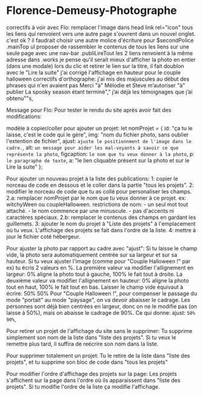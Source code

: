 # Florence-Demeusy-Photographe
correctifs à voir avec Flo:
   remplacer l'image dans head link rel="icon"
   tous les liens qui renvoient vers une autre page s'ouvrent dans un nouvel onglet. c'est ok ?
   il faudrait choisir une autre molice d'écriture pour $secondPolice
   .mainTop ul
      proposer de rassembler le contenus de tous les liens sur une seule page avec une nav-bar
   .publiLireTout
      les 2 liens renvoient à la même adresse
   dans .works
      je pense qu'il serait mieux d'afficher la photo en entier (dans une modale) lors du clic
      et retirer le lien sur la titre, il fait doublon avec le "Lire la suite"
      j'ai corrigé l'affichage en hauteur pour le couple halloween
      correctifs d'orthographe:
         j'ai mis des majuscules au début des phrases qui n'en avaient pas
         Merci "à" Mélodie et Steve
         m’autoriser "à" publier
         La spooky season étant terminé"," j’ai déjà
         les témoignages que j’ai obtenu""s,


Message pour Flo:
Pour tester le rendu du site après avoir fait des modifications:
   
   modèle à copier/coller pour ajouter un projet:
   let nomProjet = {
      id: "ça tu le laisse, c'est le code qui le gère",
      img: "nom du fichier photo, sans oublier l'extention de fichier",
      ajust: `ajuste le positionnment de l'image dans le cadre.`,
      alt: `un message pour aider les mal-voyants à savoir ce que représente la photo`,
      figcaption: `le nom que tu veux donner à la photo`,
      p: `le paragraphe de texte`,
      a: "le lien cliquable présent sur la photo et sur le Lire la suite"
   };

   Pour ajouter un nouveau projet à la liste des publications:
      1: copier le norceau de code en dessous et le coller dans la partie "tous les projets".
      2: modifier le norceau de code que tu as collé pour personaliser les champs. 
         2.a: remplacer nomProjet par le nom que tu veux donner à ce projet. ex: witchyWeen ou coupleHalloween.
            restrictions de nom:
               - un seul mot tout attaché.
               - le nom commence par une minuscule.
               - pas d'accents ni caractères spéciaux.
         2.b: remplacer le contenus des champs en gardant les guillemets.
      3: ajouter le nom du projet à "Liste des projets" à l'emplacement où tu veux.
         L'affichage des projets se fait dans l'ordre de la liste.
      4: mettre à jour le fichier coté hébergeur.

   Pour ajuster la photo par rapport au cadre avec "ajust":
      Si tu laisse le champ vide, la photo sera automatiquement centrée sur sa largeur et sur sa hauteur.
      Si tu veux ajuster l'image (comme pour "Couple Halloween !" par ex) tu écris 2 valeurs en %.
         La première valeur va modifier l'allignement en largeur: 0% aligne la photo tout à gauche, 100% le fait tout à droite.
         La deuxième valeur va modifier l'allignement en hauteur: 0% aligne la photo tout en haut, 100% le fait tout en bas.
         Laisser le champ vide équivaut à écrire: 50% 50%
      Pour "Couple Halloween !", pour compenser le passage du mode "portait" au mode "paysage", on va devoir abaisser le cadrage.
         Les personnes sont déjà bien centrées en largeur, donc on ne le modifie pas (on laisse à 50%), mais on abaisse le cadrage de 90%.
          Ce qui donne: ajust: `50% 90%`,

   Pour retirer un projet de l'affichage du site sans le supprimer:
      Tu supprime simplement son nom de la liste dans "liste des projets". Si tu veux le remettre plus tard, il suffira de reécrire son nom dans la liste.

   Pour supprimer totalement un projet:
      Tu le retire de la liste dans "liste des projets", et tu supprime son bloc de code dans "tous les projets"

   Pour modifier l'ordre d'affichage des projets sur la page:
      Les projets s'affichent sur la page dans l'ordre où ils apparaissent dans "liste des projets". Si tu modifie l'ordre de la liste ça modifie l'affichage.